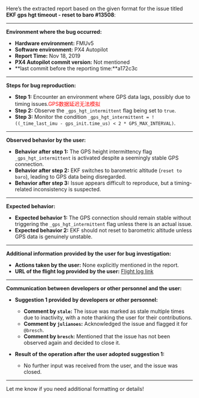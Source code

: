 Here’s the extracted report based on the given format for the issue titled **EKF gps hgt timeout - reset to baro #13508**:

---

**Environment where the bug occurred:**

- **Hardware environment:** FMUv5
- **Software environment:** PX4 Autopilot
- **Report Time:** Nov 18, 2019
- **PX4 Autopilot commit version:** Not mentioned
- **last commit before the reporting time:**a172c3c

---

**Steps for bug reproduction:**

- **Step 1:** Encounter an environment where GPS data lags, possibly due to timing issues.<font color='red'>GPS数据延迟无法模拟</font>
- **Step 2:** Observe the `_gps_hgt_intermittent` flag being set to `true`.
- **Step 3:** Monitor the condition `_gps_hgt_intermittent = !((_time_last_imu - gps_init.time_us) < 2 * GPS_MAX_INTERVAL)`.

---

**Observed behavior by the user:**

- **Behavior after step 1:** The GPS height intermittency flag `_gps_hgt_intermittent` is activated despite a seemingly stable GPS connection.
- **Behavior after step 2:** EKF switches to barometric altitude (`reset to baro`), leading to GPS data being disregarded.
- **Behavior after step 3:** Issue appears difficult to reproduce, but a timing-related inconsistency is suspected.

---

**Expected behavior:**

- **Expected behavior 1:** The GPS connection should remain stable without triggering the `_gps_hgt_intermittent` flag unless there is an actual issue.
- **Expected behavior 2:** EKF should not reset to barometric altitude unless GPS data is genuinely unstable.

---

**Additional information provided by the user for bug investigation:**

- **Actions taken by the user:** None explicitly mentioned in the report.
- **URL of the flight log provided by the user:** [Flight log link](https://review.px4.io/plot_app?log=d8997f75-e796-4a42-9b90-ea5c06a3d54d)

---

**Communication between developers or other personnel and the user:**

- **Suggestion 1 provided by developers or other personnel:** 
  - **Comment by `stale`:** The issue was marked as stale multiple times due to inactivity, with a note thanking the user for their contributions.
  - **Comment by `julianoes`:** Acknowledged the issue and flagged it for `@bresch`.
  - **Comment by `bresch`:** Mentioned that the issue has not been observed again and decided to close it.

- **Result of the operation after the user adopted suggestion 1:** 
  - No further input was received from the user, and the issue was closed.

---

Let me know if you need additional formatting or details!
